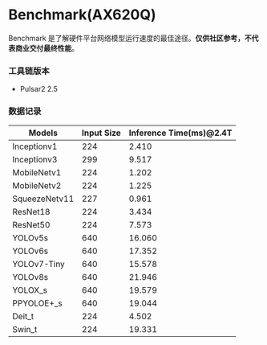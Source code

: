 # Benchmark(AX620Q)

Benchmark 是了解硬件平台网络模型运行速度的最佳途径。**仅供社区参考，不代表商业交付最终性能**。

### 工具链版本
- Pulsar2 2.5

### 数据记录

| Models         | Input Size | Inference Time(ms)@2.4T |
| -------------- | ---------- | ----------------------------- |
| Inceptionv1    | 224        | 2.410                         |
| Inceptionv3    | 299        | 9.517                         |
| MobileNetv1    | 224        | 1.202                         |
| MobileNetv2    | 224        | 1.225                         |
| SqueezeNetv11  | 227        | 0.961                         |
| ResNet18       | 224        | 3.434                         |
| ResNet50       | 224        | 7.573                         |
| YOLOv5s        | 640        | 16.060                        |
| YOLOv6s        | 640        | 17.352                        |
| YOLOv7-Tiny    | 640        | 15.578                        |
| YOLOv8s        | 640        | 21.946                        |
| YOLOX_s        | 640        | 19.579                        |
| PPYOLOE+_s     | 640        | 19.044                        |
| Deit_t         | 224        | 4.502                         |
| Swin_t         | 224        | 19.331                        |
